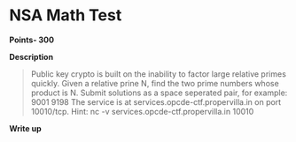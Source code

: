 # NSA Math Test
**Points- 300**

**Description**
> Public key crypto is built on the inability to factor large relative primes quickly. Given a relative prine N, find the two prime numbers whose product is N. Submit solutions as a space seperated pair, for example: 9001 9198
The service is at services.opcde-ctf.propervilla.in on port 10010/tcp.
 Hint: nc -v services.opcde-ctf.propervilla.in 10010
 
 
**Write up**
